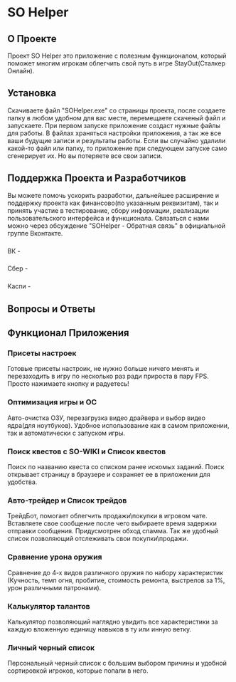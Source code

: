 # SO Helper
 ## О Проекте
  Проект SO Helper это приложение с полезным функционалом, который поможет многим игрокам облегчить свой путь в игре StayOut(Сталкер Онлайн).
 ## Установка
  Скачиваете файл "SOHelper.exe" со страницы проекта, после создаете папку в любом удобном для вас месте, перемещаете скаченый файл и запускаете. При первом запуске приложение создаст нужные файлы для работы. В файлах храняться настройки приложения, а так же все ваши будущие записи и результаты работы. Если вы случайно удалили какой-то файл или папку, то приложение при следующем запуске само сгенерирует их. Но вы потеряете все свои записи.
 ## Поддержка Проекта и Разработчиков 
  Вы можете помочь ускорить разработки, дальнейшее расширение и поддержку проекта как финансово(по указанным реквизитам), так и принять участие в тестирование, сбору информации, реализации пользовательского интерфейса и функционала. Связаться с нами можно через обсуждение "SOHelper - Обратная связь" в официальной группе Вконтакте.
  ###
   ВК - 
  ###
   Сбер - 
  ###
   Каспи - 
 ## Вопросы и Ответы
  
 ## Функционал Приложения
  ### Присеты настроек
   Готовые присеты настроик, не нужно больше ничего менять и перезаходить в игру по несколько раз ради прироста в пару FPS. Просто нажимаете кнопку и радуетесь!
  ### Оптимизация игры и ОС
   Авто-очистка ОЗУ, перезагрузка видео драйвера и выбор видео ядра(для ноутбуков). Удобное использование как в самом приложении, так и автоматически с запуском игры.
  ### Поиск квестов с SO-WIKI и Список квестов 
   Поиск по названию квеста со списком ранее искомых заданий. Поиск открывает страницу в браузере и сохраняет ее в приложении для удобства.
  ### Авто-трейдер и Список трейдов
   ТрейдБот, помогает облегчить продажи\покупки в игровом чате. Вставляете свое сообщение после чего выбираете время задержки отправки сообщения. Придусмотрен обход спамма. Так же удобный список позволяющий отслеживать свои покупки\продажи.
  ### Сравнение урона оружия
   Сравнение до 4-х видов различного оружия по набору характеристик (Кучность, темп огня, пробитие, стоимость ремонта, выстрелов за 1%, урон различными патронами).
  ### Калькулятор талантов
   Калькулятор позволяющий наглядно увидить все характеристики за каждую вложенную единицу навыков в ту или инную ветку.
  ### Личный черный список
   Персональный черный список с большим выбором причины и удобной сортировкой игроков, которые попали в него.
   
